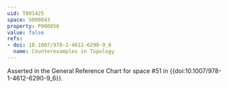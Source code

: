 ```yaml
---
uid: T001425
space: S000043
property: P000056
value: false
refs:
- doi: 10.1007/978-1-4612-6290-9_6
  name: Counterexamples in Topology
---
```


Asserted in the General Reference Chart for space #51 in
{{doi:10.1007/978-1-4612-6290-9_6}}.
